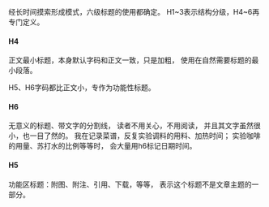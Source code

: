 经长时间摸索形成模式，六级标题的使用都确定。
H1~3表示结构分级，H4~6再专门定义。

#### H4
正文最小标题，本身默认字码和正文一致，只是加粗，
使用在自然需要标题的最小段落。

H5、H6字码都比正文小，专作为功能性标题。

#### H6
无意义的标题、带文字的分割线，
读者不用关心，不用阅读，
并且其文字虽然很小，也一目了然的。
我在记录菜谱，反复实验调料的用料、加热时间；
实验咖啡的用量、苏打水的比例等等时，
会大量用h6标记日期时间。

#### H5
功能区标题：附图、附注、引用、下载，等等，
表示这个标题不是文章主题的一部分。
